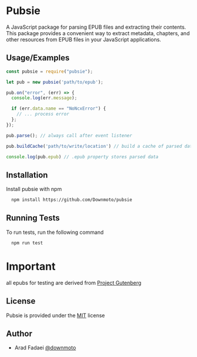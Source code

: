 # Pubsie

A JavaScript package for parsing EPUB files and extracting their contents. This package provides a convenient way to extract metadata, chapters, and other resources from EPUB files in your JavaScript applications.


## Usage/Examples

```javascript
const pubsie = require("pubsie");

let pub = new pubsie('path/to/epub');

pub.on("error", (err) => {
  console.log(err.message);

  if (err.data.name == "NoNcxError") {
    // ... process error
  };
});

pub.parse(); // always call after event listener

pub.buildCache('path/to/write/location') // build a cache of parsed data

console.log(pub.epub) // .epub property stores parsed data
```


## Installation

Install pubsie with npm

```bash
  npm install https://github.com/Downmoto/pubsie
```
    
## Running Tests

To run tests, run the following command

```bash
  npm run test
```


# Important

all epubs for testing are derived from [Project Gutenberg](https://www.gutenberg.org/)


## License

Pubsie is provided under the [MIT](https://choosealicense.com/licenses/mit/) license


## Author

- Arad Fadaei [@downmoto](https://github.com/Downmoto)

